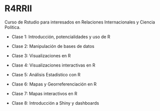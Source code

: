 # R4RRII

Curso de Rstudio para interesados en Relaciones Internacionales y Ciencia Política.

* Clase 1: Introducción, potencialidades y uso de R

* Clase 2: Manipulación de bases de datos

* Clase 3: Visualizaciones en R

* Clase 4: Visualizaciones interactivas en R

* Clase 5: Análisis Estadístico con R

* Clase 6: Mapas y Georreferenciación en R

* Clase 7: Mapas interactivos en R

* Clase 8: Introducción a Shiny y dashboards
